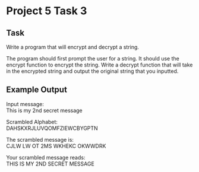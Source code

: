 # Project 5 Task 3

## Task

Write a program that will encrypt and decrypt a string.

The program should first prompt the user for a string. It should use the encrypt function to encrypt the string. Write a decrypt function that will take in the encrypted string and output the original string that you inputted.

## Example Output

Input message:  
This is my 2nd secret message  

Scrambled Alphabet:  
DAHSKXRJLUVQOMFZIEWCBYGPTN  

The scrambled message is:  
CJLW LW OT 2MS WKHEKC OKWWDRK  

Your scrambled message reads:  
THIS IS MY 2ND SECRET MESSAGE